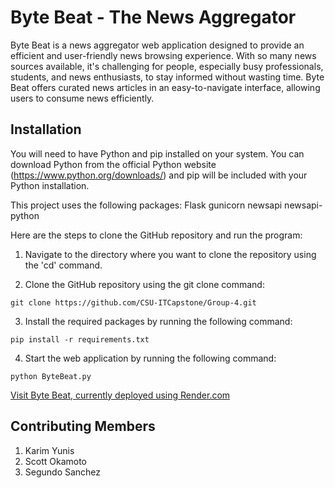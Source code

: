 # Byte Beat - The News Aggregator

Byte Beat is a news aggregator web application designed to provide an efficient and user-friendly news browsing experience. With so many news sources available, it's challenging for people, especially busy professionals, students, and news enthusiasts, to stay informed without wasting time. Byte Beat offers curated news articles in an easy-to-navigate interface, allowing users to consume news efficiently.

## Installation

You will need to have Python and pip installed on your system. You can download Python from the official Python website (https://www.python.org/downloads/) and pip will be included with your Python installation.

This project uses the following packages:
Flask
gunicorn
newsapi
newsapi-python

Here are the steps to clone the GitHub repository and run the program:

1. Navigate to the directory where you want to clone the repository using the 'cd' command.

2. Clone the GitHub repository using the git clone command:
```
git clone https://github.com/CSU-ITCapstone/Group-4.git
```

3. Install the required packages by running the following command:
```
pip install -r requirements.txt
```

4. Start the web application by running the following command:
```
python ByteBeat.py
```

[Visit Byte Beat, currently deployed using Render.com](https://byte-beat-the-news-aggregator.onrender.com)

## Contributing Members

1. Karim Yunis
2. Scott Okamoto
3. Segundo Sanchez